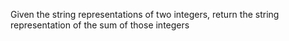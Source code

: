 Given the string representations of two integers, return the string representation of the sum of those integers